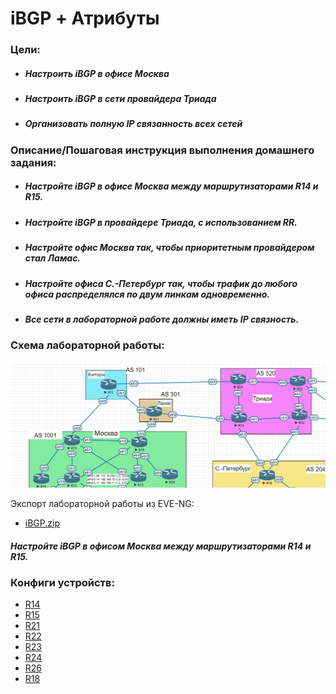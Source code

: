 # iBGP + Атрибуты

### Цели:
- ##### Настроить iBGP в офисе Москва
- ##### Настроить iBGP в сети провайдера Триада
- ##### Организовать полную IP связанность всех сетей

### Описание/Пошаговая инструкция выполнения домашнего задания:
- ##### Настройте iBGP в офисе Москва между маршрутизаторами R14 и R15.
- ##### Настройте iBGP в провайдере Триада, с использованием RR.
- ##### Настройте офис Москва так, чтобы приоритетным провайдером стал Ламас.
- ##### Настройте офиса С.-Петербург так, чтобы трафик до любого офиса распределялся по двум линкам одновременно.
- ##### Все сети в лабораторной работе должны иметь IP связность.


### Схема лабораторной работы:
![Схема лабораторной работы](images/scheme.png)

Экспорт лабораторной работы из EVE-NG:

- [iBGP.zip](export_zip/lab10_iBGP.zip)

##### Настройте iBGP в офисом Москва между маршрутизаторами R14 и R15.


### Конфиги устройств:
- [R14](R14)
- [R15](R15)
- [R21](R21)
- [R22](R22)
- [R23](R23)
- [R24](R24)
- [R26](R26)
- [R18](R18)